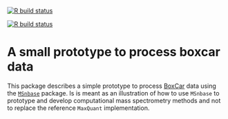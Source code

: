 [![R build status](https://github.com/lgatto/MSnbaseBoxCar/workflows/R-CMD-check/badge.svg)](https://github.com/lgatto/MSnbaseBocCar/actions)

[![R build status](https://github.com/lgatto/MSnbaseBoxCar/workflows/pkgdown/badge.svg)](https://github.com/lgatto/MSnbaseBoxCar/actions)

# A small prototype to process boxcar data

This package describes a simple prototype to process
[BoxCar](https://www.nature.com/articles/s41592-018-0003-5) data using
the [`MSnbase`](http://lgatto.github.io/MSnbase/) package. Is is meant
as an illustration of how to use `MSnbase` to prototype and develop
computational mass spectrometry methods and not to replace the
reference `MaxQuant` implementation.


